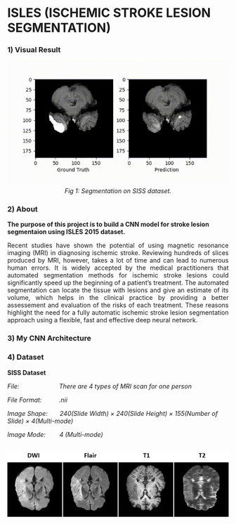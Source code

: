 # ISLES (ISCHEMIC STROKE LESION SEGMENTATION)

### 1) Visual Result
<div align="center">
 <img src="./assets/result.fig.gif">
 <br>
 <em align="center">Fig 1: Segmentation on SISS dataset.</em>
</div>

### 2) About
**The purpose of this project is to build a CNN model for stroke lesion segmentaion using ISLES 2015 dataset.**
<p align="justify">Recent studies have shown the potential of using magnetic resonance imaging (MRI) in diagnosing ischemic stroke. Reviewing hundreds of slices produced by MRI, however, takes a lot of time and can lead to numerous human errors. It is widely accepted by the medical practitioners that automated segmentation methods for ischemic stroke lesions could significantly speed up the beginning of a patient’s treatment. The automated segmentation can locate the tissue with lesions and give an estimate of its volume, which helps in the clinical practice by providing a better assessement and evaluation of the risks of each treatment. These reasons highlight the need for a fully automatic ischemic stroke lesion segmentation approach using a flexible, fast and effective deep neural network.</p>

### 3) My CNN Architecture

### 4) Dataset
**SISS Dataset**

*File:&nbsp;&nbsp;&nbsp;&nbsp;&nbsp;&nbsp;&nbsp;&nbsp;&nbsp;&nbsp;&nbsp;&nbsp;&nbsp;&nbsp;&nbsp;&nbsp;&nbsp;&nbsp;&nbsp;
&nbsp;&nbsp;&nbsp;There are 4 types of MRI scan for one person*

*File Format:&nbsp;&nbsp;&nbsp;&nbsp;&nbsp;&nbsp;&nbsp;&nbsp;&nbsp;
.nii*

*Image Shape:&nbsp;&nbsp;&nbsp;&nbsp;&nbsp;&nbsp;
240(Slide Width) × 240(Slide Height) × 155(Number of Slide) × 4(Multi-mode)*

*Image Mode:&nbsp;&nbsp;&nbsp;&nbsp;&nbsp;&nbsp;&nbsp;
4 (Multi-mode)*

<br>
<div align="center">
  <img src="./assets/siss.jpg">
</div>
